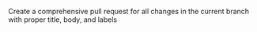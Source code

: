 Create a comprehensive pull request for all changes in the current branch with proper title, body, and labels
